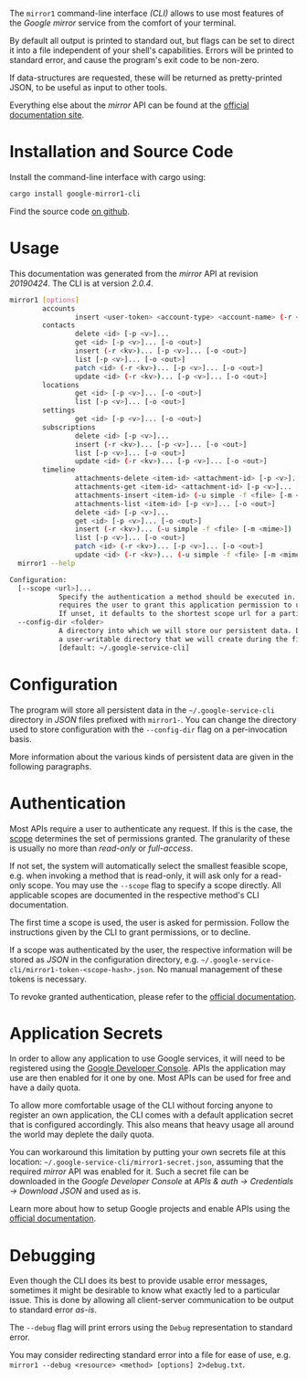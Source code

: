 <!---
DO NOT EDIT !
This file was generated automatically from 'src/mako/cli/README.md.mako'
DO NOT EDIT !
-->
The `mirror1` command-line interface *(CLI)* allows to use most features of the *Google mirror* service from the comfort of your terminal.

By default all output is printed to standard out, but flags can be set to direct it into a file independent of your shell's
capabilities. Errors will be printed to standard error, and cause the program's exit code to be non-zero.

If data-structures are requested, these will be returned as pretty-printed JSON, to be useful as input to other tools.

Everything else about the *mirror* API can be found at the
[official documentation site](https://developers.google.com/glass).

# Installation and Source Code

Install the command-line interface with cargo using:

```bash
cargo install google-mirror1-cli
```

Find the source code [on github](https://github.com/Byron/google-apis-rs/tree/main/gen/mirror1-cli).

# Usage

This documentation was generated from the *mirror* API at revision *20190424*. The CLI is at version *2.0.4*.

```bash
mirror1 [options]
        accounts
                insert <user-token> <account-type> <account-name> (-r <kv>)... [-p <v>]... [-o <out>]
        contacts
                delete <id> [-p <v>]...
                get <id> [-p <v>]... [-o <out>]
                insert (-r <kv>)... [-p <v>]... [-o <out>]
                list [-p <v>]... [-o <out>]
                patch <id> (-r <kv>)... [-p <v>]... [-o <out>]
                update <id> (-r <kv>)... [-p <v>]... [-o <out>]
        locations
                get <id> [-p <v>]... [-o <out>]
                list [-p <v>]... [-o <out>]
        settings
                get <id> [-p <v>]... [-o <out>]
        subscriptions
                delete <id> [-p <v>]...
                insert (-r <kv>)... [-p <v>]... [-o <out>]
                list [-p <v>]... [-o <out>]
                update <id> (-r <kv>)... [-p <v>]... [-o <out>]
        timeline
                attachments-delete <item-id> <attachment-id> [-p <v>]...
                attachments-get <item-id> <attachment-id> [-p <v>]... [-o <out>]
                attachments-insert <item-id> (-u simple -f <file> [-m <mime>]) [-p <v>]... [-o <out>]
                attachments-list <item-id> [-p <v>]... [-o <out>]
                delete <id> [-p <v>]...
                get <id> [-p <v>]... [-o <out>]
                insert (-r <kv>)... (-u simple -f <file> [-m <mime>]) [-p <v>]... [-o <out>]
                list [-p <v>]... [-o <out>]
                patch <id> (-r <kv>)... [-p <v>]... [-o <out>]
                update <id> (-r <kv>)... (-u simple -f <file> [-m <mime>]) [-p <v>]... [-o <out>]
  mirror1 --help

Configuration:
  [--scope <url>]...
            Specify the authentication a method should be executed in. Each scope
            requires the user to grant this application permission to use it.
            If unset, it defaults to the shortest scope url for a particular method.
  --config-dir <folder>
            A directory into which we will store our persistent data. Defaults to
            a user-writable directory that we will create during the first invocation.
            [default: ~/.google-service-cli]

```

# Configuration

The program will store all persistent data in the `~/.google-service-cli` directory in *JSON* files prefixed with `mirror1-`.  You can change the directory used to store configuration with the `--config-dir` flag on a per-invocation basis.

More information about the various kinds of persistent data are given in the following paragraphs.

# Authentication

Most APIs require a user to authenticate any request. If this is the case, the [scope][scopes] determines the 
set of permissions granted. The granularity of these is usually no more than *read-only* or *full-access*.

If not set, the system will automatically select the smallest feasible scope, e.g. when invoking a
method that is read-only, it will ask only for a read-only scope. 
You may use the `--scope` flag to specify a scope directly. 
All applicable scopes are documented in the respective method's CLI documentation.

The first time a scope is used, the user is asked for permission. Follow the instructions given 
by the CLI to grant permissions, or to decline.

If a scope was authenticated by the user, the respective information will be stored as *JSON* in the configuration
directory, e.g. `~/.google-service-cli/mirror1-token-<scope-hash>.json`. No manual management of these tokens
is necessary.

To revoke granted authentication, please refer to the [official documentation][revoke-access].

# Application Secrets

In order to allow any application to use Google services, it will need to be registered using the 
[Google Developer Console][google-dev-console]. APIs the application may use are then enabled for it
one by one. Most APIs can be used for free and have a daily quota.

To allow more comfortable usage of the CLI without forcing anyone to register an own application, the CLI
comes with a default application secret that is configured accordingly. This also means that heavy usage
all around the world may deplete the daily quota.

You can workaround this limitation by putting your own secrets file at this location: 
`~/.google-service-cli/mirror1-secret.json`, assuming that the required *mirror* API 
was enabled for it. Such a secret file can be downloaded in the *Google Developer Console* at 
*APIs & auth -> Credentials -> Download JSON* and used as is.

Learn more about how to setup Google projects and enable APIs using the [official documentation][google-project-new].


# Debugging

Even though the CLI does its best to provide usable error messages, sometimes it might be desirable to know
what exactly led to a particular issue. This is done by allowing all client-server communication to be 
output to standard error *as-is*.

The `--debug` flag will print errors using the `Debug` representation to standard error.

You may consider redirecting standard error into a file for ease of use, e.g. `mirror1 --debug <resource> <method> [options] 2>debug.txt`.


[scopes]: https://developers.google.com/+/api/oauth#scopes
[revoke-access]: http://webapps.stackexchange.com/a/30849
[google-dev-console]: https://console.developers.google.com/
[google-project-new]: https://developers.google.com/console/help/new/